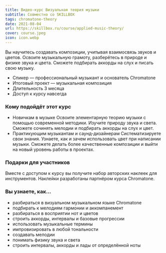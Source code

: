 ```yaml
---
title: Видео-курс Визуальная теория музыки
subtitle: Совместно со SKILLBOX
tags: chromatone-theory
date: 2021-08-04
url: https://skillbox.ru/course/applied-music-theory/
cover: course.jpeg
icon: icon.webp
---
```


Вы научитесь создавать композиции, учитывая взаимосвязь звуков и цветов. Освоите музыкальную грамоту, разберётесь в природе и физике звука и цвета. Сможете подбирать аккорды на слух и писать свою музыку.

- Спикер — профессиональный музыкант и основатель Chromatone
- Итоговый проект — музыкальная композиция
- Длительность 3 месяца
- Доступ к курсу навсегда

### Кому подойдёт этот курс

- Новичкам в музыке
  Освоите элементарную теорию музыки с помощью современной методики. Изучите природу звука и света. Сможете сочинять мелодии и подбирать аккорды на слух и цвет.
- Практикующим музыкантам и саунд-дизайнерам
  Систематизируете свои знания. Узнаете, как и зачем использовать цвет при написании музыки. Сможете делать более качественные композиции и выйти на новый уровень работы в проектах.

### Подарки для участников

Вместе с доступом к курсу вы получите набор авторских наклеек для инструментов. Наклейки разработаны партнёром курса Chromatone.

### Вы узнаете, как...

- разбираться в визуальном музыкальном языке Chromatone
- подбирать к мелодиям гармонии и аккомпанемент
- разбираться в восприятии нот и цветов
- строить аккорды, интервалы и базовые прогрессии
- использовать музыкальные термины
- импровизировать в любой тональности
- создавать мелодии
- понимать физику звука и света
- строить интервалы, аккорды и лады от определённой ноты
